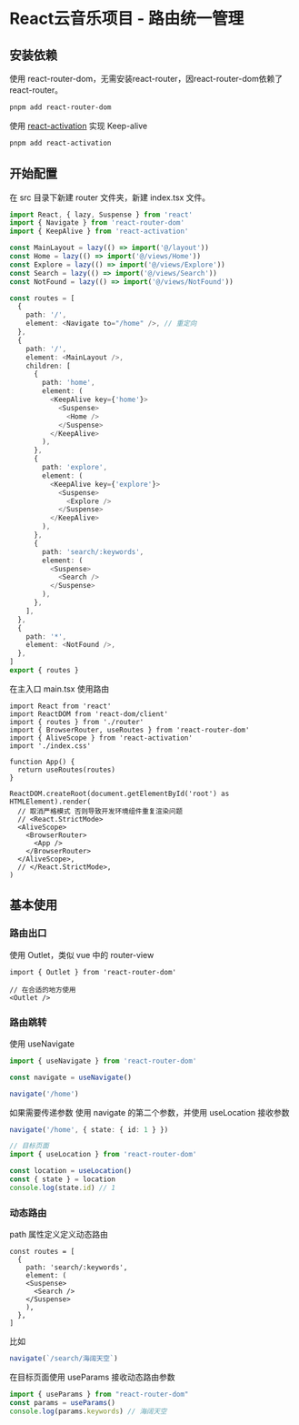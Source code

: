 # React云音乐项目 - 路由统一管理

## 安装依赖

使用 react-router-dom，无需安装react-router，因react-router-dom依赖了react-router。

```sh
pnpm add react-router-dom
```

使用 [react-activation](https://github.com/CJY0208/react-activation) 实现 Keep-alive 

```sh
pnpm add react-activation
```

## 开始配置

在 src 目录下新建 router 文件夹，新建 index.tsx 文件。

```ts
import React, { lazy, Suspense } from 'react'
import { Navigate } from 'react-router-dom'
import { KeepAlive } from 'react-activation'

const MainLayout = lazy(() => import('@/layout'))
const Home = lazy(() => import('@/views/Home'))
const Explore = lazy(() => import('@/views/Explore'))
const Search = lazy(() => import('@/views/Search'))
const NotFound = lazy(() => import('@/views/NotFound'))

const routes = [
  {
    path: '/',
    element: <Navigate to="/home" />, // 重定向
  },
  {
    path: '/',
    element: <MainLayout />,
    children: [
      {
        path: 'home',
        element: (
          <KeepAlive key={'home'}>
            <Suspense>
              <Home />
            </Suspense>
          </KeepAlive>
        ),
      },
      {
        path: 'explore',
        element: (
          <KeepAlive key={'explore'}>
            <Suspense>
              <Explore />
            </Suspense>
          </KeepAlive>
        ),
      },
      {
        path: 'search/:keywords',
        element: (
          <Suspense>
            <Search />
          </Suspense>
        ),
      },
    ],
  },
  {
    path: '*',
    element: <NotFound />,
  },
]
export { routes }
```

在主入口 main.tsx 使用路由

```tsx
import React from 'react'
import ReactDOM from 'react-dom/client'
import { routes } from './router'
import { BrowserRouter, useRoutes } from 'react-router-dom'
import { AliveScope } from 'react-activation'
import './index.css'

function App() {
  return useRoutes(routes)
}

ReactDOM.createRoot(document.getElementById('root') as HTMLElement).render(
  // 取消严格模式 否则导致开发环境组件重复渲染问题
  // <React.StrictMode>
  <AliveScope>
    <BrowserRouter>
      <App />
    </BrowserRouter>
  </AliveScope>,
  // </React.StrictMode>,
)
```

## 基本使用

### 路由出口

使用 Outlet，类似 vue 中的 router-view

```tsx
import { Outlet } from 'react-router-dom'

// 在合适的地方使用
<Outlet />
```


### 路由跳转

使用 useNavigate

```ts
import { useNavigate } from 'react-router-dom'

const navigate = useNavigate()

navigate('/home')
```

如果需要传递参数 使用 navigate 的第二个参数，并使用 useLocation 接收参数

```ts
navigate('/home', { state: { id: 1 } })

// 目标页面 
import { useLocation } from 'react-router-dom'

const location = useLocation()
const { state } = location
console.log(state.id) // 1
```

### 动态路由

path 属性定义定义动态路由

```tsx
const routes = [
  {
    path: 'search/:keywords',
    element: (
    <Suspense>
      <Search />
    </Suspense>
    ),
  },
]
```

比如 

```ts
navigate(`/search/海阔天空`)
```

在目标页面使用 useParams 接收动态路由参数

```ts
import { useParams } from "react-router-dom"
const params = useParams()
console.log(params.keywords) // 海阔天空
```
